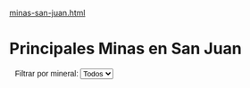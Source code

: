 [minas-san-juan.html](https://github.com/user-attachments/files/22521895/minas-san-juan.html)
<!DOCTYPE html>
<html>
<head>
  <title>Minas en San Juan - Argentina</title>
  <meta charset="utf-8" />
  <style>
    #map {
      height: 90vh;
      width: 100%;
    }
    #filter {
      margin: 10px;
      font-family: Arial, sans-serif;
    }
    a.enlace-mina {
      display: inline-block;
      margin-top: 5px;
      padding: 5px 10px;
      background-color: #007bff;
      color: white;
      text-decoration: none;
      border-radius: 4px;
    }
    a.enlace-mina:hover {
      background-color: #0056b3;
    }
  </style>
  <!-- Leaflet CSS -->
  <link rel="stylesheet" href="https://unpkg.com/leaflet/dist/leaflet.css" />
  <!-- Leaflet JS -->
  <script src="https://unpkg.com/leaflet/dist/leaflet.js"></script>
</head>
<body>
  <h1>Principales Minas en San Juan</h1>
  <div id="filter">
    Filtrar por mineral: 
    <select id="mineralFilter" onchange="mostrarMarcadores(this.value)">
      <option value="Todos">Todos</option>
      <option value="Cobre">Cobre</option>
      <option value="Oro">Oro</option>
      <option value="Plata">Plata</option>
    </select>
  </div>
  <div id="map"></div>

  <script>
    let map = L.map("map").setView([-30.5, -69.2], 7);

    // Cargar mapa base desde OpenStreetMap
    L.tileLayer("https://{s}.tile.openstreetmap.org/{z}/{x}/{y}.png", {
      attribution: '&copy; <a href="https://www.openstreetmap.org/">OpenStreetMap</a> contributors'
    }).addTo(map);

    const markers = [];

    // Minas principales en San Juan con info detallada
    const minas = [
      { 
        nombre: "Minera Veladero", 
        provincia: "San Juan", 
        departamento: "Iglesia", 
        mineral: "Oro", 
        empresa: "Barrick Gold / Shandong Gold",
        estado: "En producción", 
        altitud: "4.000 msnm",
        inversion: "U$S 5.000 millones",
        lat: -29.598, 
        lng: -69.166,
        link: "https://web.sanjuan.gob.ar/ipeem/?page_id=217"
      },
      { 
        nombre: "Minera Pascua-Lama", 
        provincia: "San Juan", 
        departamento: "Iglesia", 
        mineral: "Oro, Plata", 
        empresa: "Barrick Gold",
        estado: "Suspendido", 
        altitud: "4.500 msnm",
        inversion: "U$S 8.500 millones (estimado)",
        lat: -29.591, 
        lng: -69.216,
        link: "https://center-hre.org/wp-content/uploads/2011/09/ficha-tecnica-Pascua-Lama.pdf"
      },
      { 
        nombre: "Proyecto El Pachón", 
        provincia: "San Juan", 
        departamento: "Calingasta", 
        mineral: "Cobre", 
        empresa: "Glencore Xstrata",
        estado: "Exploración avanzada", 
        altitud: "3.600 msnm",
        inversion: "U$S 4.500 millones (estimado)",
        lat: -30.500, 
        lng: -69.000,
        link: "https://www.elpachon.com.ar/usos-del-cobre"
      },
      { 
        nombre: "Proyecto Mina Josemaría", 
        provincia: "San Juan", 
        departamento: "Iglesia", 
        mineral: "Cobre, Oro, Plata", 
        empresa: "Desconocida",
        estado: "Exploración / Desarrollo avanzado", 
        altitud: "4.230 msnm",
        inversion: "Desconocida",
        lat: -29.25, 
        lng: -69.73,
        link: "https://josemaria.ar/el-proyecto/"
      }
    ];

    function mostrarMarcadores(filtro) {
      // Eliminar marcadores anteriores
      markers.forEach(m => map.removeLayer(m));
      markers.length = 0;

      minas.forEach(mina => {
        if (filtro === "Todos" || mina.mineral.includes(filtro)) {
          const marker = L.marker([mina.lat, mina.lng]).addTo(map);
          let popupContent = `
            <h3>${mina.nombre}</h3>
            <p><b>Provincia:</b> ${mina.provincia}</p>
            <p><b>Departamento:</b> ${mina.departamento}</p>
            <p><b>Mineral principal:</b> ${mina.mineral}</p>
            <p><b>Empresa operadora:</b> ${mina.empresa}</p>
            <p><b>Estado:</b> ${mina.estado}</p>
            <p><b>Altitud:</b> ${mina.altitud}</p>
            <p><b>Inversión estimada:</b> ${mina.inversion}</p>
          `;
          if (mina.link) {
            popupContent += `
              <a href="${mina.link}" target="_blank" class="enlace-mina">Más información</a>
            `;
          }
          marker.bindPopup(popupContent);
          markers.push(marker);
        }
      });
    }

    // Mostrar todos al inicio
    mostrarMarcadores("Todos");
  </script>
</body>
</html>
